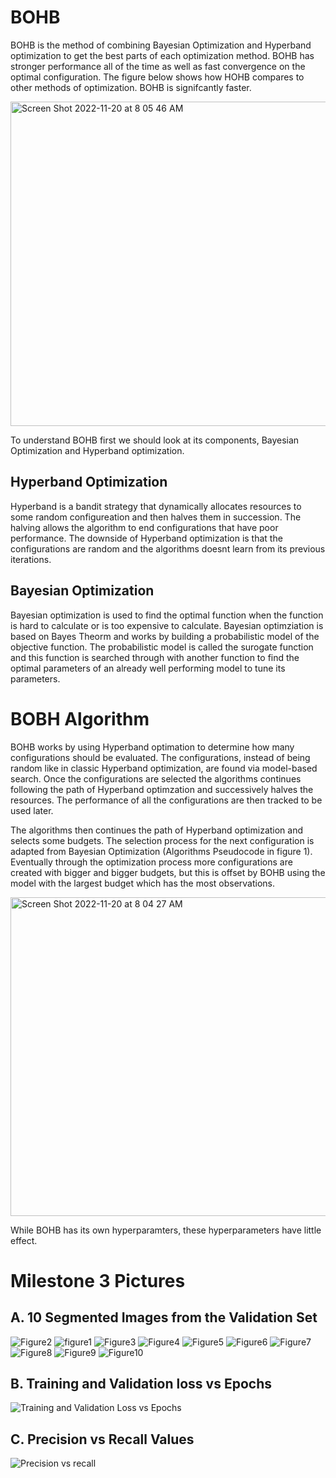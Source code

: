 # BOHB
BOHB is the method of combining Bayesian Optimization and Hyperband optimization to get the best parts of each optimization method. BOHB has stronger performance all of the time as well as fast convergence on the optimal configuration. The figure below shows how HOHB compares to other methods of optimization. BOHB is signifcantly faster.

<img width="519" alt="Screen Shot 2022-11-20 at 8 05 46 AM" src="https://user-images.githubusercontent.com/59149625/202903502-a2d17b73-b323-4e98-bc9c-38fecd538082.png">

To understand BOHB first we should look at its components, Bayesian Optimization and Hyperband optimization.

## Hyperband Optimization
Hyperband is a bandit strategy that dynamically allocates resources to some random configureation and then halves them in succession. The halving allows the algorithm to end configurations that have poor performance. The downside of Hyperband optimization is that the configurations are random and the algorithms doesnt learn from its previous iterations.

## Bayesian Optimization
Bayesian optimization is used to find the optimal function when the function is hard to calculate or is too expensive to calculate. Bayesian optimziation is based on Bayes Theorm and works by building a probabilistic model of the objective function. The probabilistic model is called the surogate function and this function is searched through with another function to find the optimal parameters of an already well performing model to tune its parameters.

# BOBH Algorithm
BOHB works by using Hyperband optimation to determine how many configurations should be evaluated. The configurations, instead of being random like in classic Hyperband optimization, are found via model-based search. Once the configurations are selected the algorithms continues following the path of Hyperband optimzation and successively halves the resources. The performance of all the configurations are then tracked to be used later.

The algorithms then continues the path of Hyperband optimization and selects some budgets. The selection process for the next configuration is adapted from Bayesian Optimization (Algorithms Pseudocode in figure 1). Eventually through the optimization process more configurations are created with bigger and bigger budgets, but this is offset by BOHB using the model with the largest budget which has the most observations.

<img width="510" alt="Screen Shot 2022-11-20 at 8 04 27 AM" src="https://user-images.githubusercontent.com/59149625/202903423-489314b5-3b5f-44ec-ba20-5d145417f6d7.png">

While BOHB has its own hyperparamters, these hyperparameters have little effect.

# Milestone 3 Pictures
## A. 10 Segmented Images from the Validation Set
![Figure2](https://user-images.githubusercontent.com/59149625/202904406-6139b434-bc80-4325-ac3e-f52738e42d60.png)
![figure1](https://user-images.githubusercontent.com/59149625/202904407-4bcf9f4d-58fc-4670-a65a-f0ba6021d31d.png)
![Figure3](https://user-images.githubusercontent.com/59149625/202904408-3474dd78-cc3c-43f7-8f16-caff63f2783b.png)
![Figure4](https://user-images.githubusercontent.com/59149625/202904409-80cadc22-cb11-4729-aa4c-9cac34864674.png)
![Figure5](https://user-images.githubusercontent.com/59149625/202904410-d53a92bd-86f5-486b-afc9-c2d413d947e9.png)
![Figure6](https://user-images.githubusercontent.com/59149625/202904411-b2440d6b-6379-4eab-9f20-1a93f55e62e4.png)
![Figure7](https://user-images.githubusercontent.com/59149625/202904413-83a3e170-4d49-47d4-9135-48de4dab2a99.png)
![Figure8](https://user-images.githubusercontent.com/59149625/202904414-1f0c1c19-76c2-4f40-8986-0c13192da814.png)
![Figure9](https://user-images.githubusercontent.com/59149625/202904415-53c6094a-6353-4df2-9ff4-9ffcafe59902.png)
![Figure10](https://user-images.githubusercontent.com/59149625/202904416-533ee1a3-fb31-43e8-af1a-bdc35bc1e65d.png)

## B. Training and Validation loss vs Epochs
![Training and Validation Loss vs Epochs](https://user-images.githubusercontent.com/59149625/202904158-12c23a87-8a77-4fad-b341-1ce44d2c1267.png)

## C. Precision vs Recall Values
![Precision vs recall](https://user-images.githubusercontent.com/59149625/202904262-81221170-25ab-4794-bfb6-eef093691ba1.PNG)
